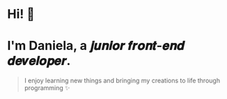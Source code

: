 

# Hi! 🤗 
# I'm Daniela, a 𝒋𝒖𝒏𝒊𝒐𝒓 𝒇𝒓𝒐𝒏𝒕-𝒆𝒏𝒅 𝒅𝒆𝒗𝒆𝒍𝒐𝒑𝒆𝒓.

> I enjoy learning new things and bringing my creations to life through programming ✨


